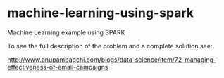 # machine-learning-using-spark
Machine Learning example using SPARK

To see the full description of the problem and a complete solution see:

http://www.anupambagchi.com/blogs/data-science/item/72-managing-effectiveness-of-email-campaigns
